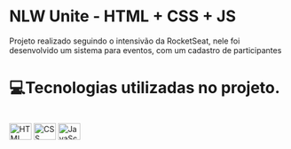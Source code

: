<h1>NLW Unite - HTML + CSS + JS</h1>
<p>Projeto realizado seguindo o intensivão da RocketSeat, nele foi desenvolvido um sistema para eventos, com um cadastro de participantes</p>

<h1>💻Tecnologias utilizadas no projeto.</h1>
<div style="display: inline_block"><br>
  <img align="center" alt="HTML" height="30" width="40" src="https://cdn.jsdelivr.net/gh/devicons/devicon/icons/html5/html5-original.svg">
  <img align="center" alt="CSS" height="30" width="40" src="https://cdn.jsdelivr.net/gh/devicons/devicon/icons/css3/css3-original.svg">
  <img align="center" alt="JavaScript" height="30" width="40" src="https://cdn.jsdelivr.net/gh/devicons/devicon@latest/icons/javascript/javascript-original.svg">
</div>
